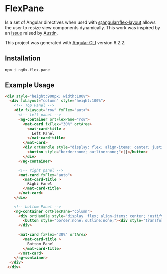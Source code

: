 # FlexPane
Is a set of Angular directives when used with [@angular/flex-layout](https://github.com/angular/flex-layout) allows the user to resize view components dynamically.  This work was inspired by an [issue](https://github.com/angular/flex-layout/issues/266) raised by [Austin](https://github.com/amcdnl).

This project was generated with [Angular CLI](https://github.com/angular/angular-cli) version 6.2.2.

## Installation
`npm i ng6x-flex-pane`

## Example Usage
```html
<div style="height:900px; width:100%">
  <div fxLayout="column" style="height:100%">
    <!-- Top Panel -->
    <div fxLayout="row" fxFlex="auto">
      <!-- left panel -->
      <ng-container ortFlexPane="row">
        <mat-card fxFlex="30%" ortArea>
          <mat-card-title >
            Left Panel
          </mat-card-title>
        </mat-card>
        <div ortHandle style="display: flex; align-items: center; justify-content: center;">
          <button style="border:none; outline:none;">||</button>
        </div>      
      </ng-container>

      <!-- right panel -->
      <mat-card fxFlex="auto">
        <mat-card-title >
          Right Panel
        </mat-card-title>
      </mat-card>
    </div>

    <!-- bottom Panel -->
    <ng-container ortFlexPane="column">
      <div ortHandle style="display: flex; align-items: center; justify-content: center;">
        <button style="border:none; outline:none;"><div style="transform:rotate(90deg)">||</div></button>
      </div>      
    
      <mat-card fxFlex="30%" ortArea>
        <mat-card-title >
          Bottom Panel
        </mat-card-title>
      </mat-card>  
    </ng-container>
  </div>
 </div>
```